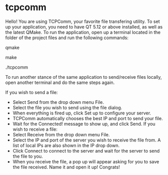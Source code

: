 # tcpcomm
Hello! You are using TCPComm, your favorite file transfering utility.
To set up your application, you need to have QT 5.12 or above installed,
as well as the latest QMake. 
To run the application, open up a terminal located in the folder of the 
project files and run the following commands:

  qmake
  
  make
  
  ./tcpcomm
  
To run another stance of the same application to send/receive files 
locally, open another terminal and do the same steps again.

If you wish to send a file:
- Select Send from the drop down menu File.
- Select the file you wish to send using the file dialog.
- When everything is fired up, click Set up to configure your server.
- TCPComm automatically chooses the best IP and port to send
your file.
- Wait for the Connected! message to show up, and click Send.
If you wish to receive a file:
- Select Receive from the drop down menu File.
- Select the IP and port of the server you wish to receive the file
from. A list of local IPs are also shown in the IP drop down.
- Click Connect to connect to the server and wait for the server
to send the file to you.
- When you receive the file, a pop up will appear asking for you 
to save the file received. Name it and open it up! Congrats!
